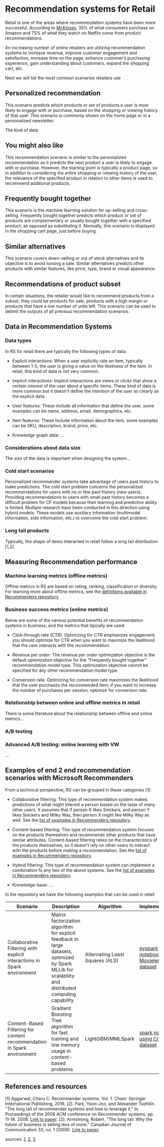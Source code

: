 # Recommendation systems for Retail

Retail is one of the areas where recommendation systems have been more successful. According to [McKinsey](https://www.mckinsey.com/industries/retail/our-insights/how-retailers-can-keep-up-with-consumers#), 35% of what consumers purchase on Amazon and 75% of what they watch on Netflix come from product recommendations.

An increasing number of online retailers are utilizing recommendation systems to increase revenue, improve customer engagement and satisfaction, increase time on the page, enhance customer’s purchasing experience, gain understanding about customers, expand the shopping cart, etc.

Next we will list the most common scenarios retailers use

## Personalized recommendation

This scenario predicts which products or set of products a user is most likely to engage with or purchase, based on the shopping or viewing history of that user. This scenario is commonly shown on the home page or in a personalized newsletter.

The kind of data

## You might also like

This recommendation scenario is similar to the personalized recommendation as it predicts the next product a user is likely to engage with or purchase. However, the starting point is typically a product page, so in addition to considering the entire shopping or viewing history of the user, the relevance of the specified product in relation to other items is used to recommend additional products.

## Frequently bought together

This scenario is the machine learning solution for up-selling and cross-selling. Frequently bought together predicts which product or set of products are complementary or usually bought together with a specified product, as opposed as substituting it. Normally, this scenario is displayed in the shopping cart page, just before buying.

## Similar alternatives

This scenario covers down-selling or out of stock alternatives and its objective is to avoid loosing a sale. Similar alternatives predicts other products with similar features, like price, type, brand or visual appearance.

## Recommendations of product subset

In certain situations, the retailer would like to recommend products from a subset, they could be products for sale, products with a high margin or products that have a low number of units left. This scenario can be used to delimit the outputs of all previous recommendation scenarios. 





## Data in Recommendation Systems

### Data types

In RS for retail there are typically the following types of data

* Explicit interactions: When a user explicitly rate an item, typically between 1-5, the user is giving a value on the likeliness of the item. In retail, this kind of data is not very common.

* Implicit interactions: Implicit interactions are views or clicks that show a certain interest of the user about a specific items. These kind of data is more common but it doesn't define the intention of the user as clearly as the explicit data.

* User features: These include all information that define the user, some examples can be name, address, email, demographics, etc. 

* Item features: These include information about the item, some examples can be SKU, description, brand, price, etc.

* Knowledge graph data: ...

### Considerations about data size

The size of the data is important when designing the system...

### Cold start scenarios

Personalized recommender systems take advantage of users past history to make predictions. The cold start problem concerns the personalized recommendations for users with no or few past history (new users). Providing recommendations to users with small past history becomes a difficult problem for CF models because their learning and predictive ability is limited. Multiple research have been conducted in this direction using hybrid models. These models use auxiliary information (multimodal information, side information, etc.) to overcome the cold start problem.

### Long tail products

Typically, the shape of items interacted in retail follow a long tail distribution [1,2]. 

## Measuring Recommendation performance

### Machine learning metrics (offline metrics)

Offline metrics in RS are based on rating, ranking, classification or diversity. For learning more about offline metrics, see the [definitions available in Recommenders repository](../../examples/03_evaluate)

### Business success metrics (online metrics)

Below are some of the various potential benefits of recommendation systems in business, and the metrics that tipically are used:

* Click-through rate (CTR): Optimizing for CTR emphasizes engagement; you should optimize for CTR when you want to maximize the likelihood that the user interacts with the recommendation.

* Revenue per order: The revenue per order optimization objective is the default optimization objective for the "Frequently bought together" recommendation model type. This optimization objective cannot be specified for any other recommendation model type.

* Conversion rate: Optimizing for conversion rate maximizes the likelihood that the user purchases the recommended item; if you want to increase the number of purchases per session, optimize for conversion rate.

### Relationship between online and offline metrics in retail

There is some literature about the relationship between offline and online metrics...


### A/B testing

### Advanced A/B testing: online learning with VW

...

## Examples of end 2 end recommendation scenarios with Microsoft Recommenders

From a technical perspective, RS can be grouped in these categories [1]:

* Collaborative filtering: This type of recommendation system makes predictions of what might interest a person based on the taste of many other users. It assumes that if person X likes Snickers, and person Y likes Snickers and Milky Way, then person X might like Milky Way as well. See the [list of examples in Recommenders repository](../../examples/02_model_collaborative_filtering).

* Content-based filtering: This type of recommendation system focuses on the products themselves and recommends other products that have similar attributes. Content-based filtering relies on the characteristics of the products themselves, so it doesn’t rely on other users to interact with the products before making a recommendation. See the [list of examples in Recommenders repository](../../examples/02_model_content_based_filtering).

* Hybrid filtering: This type of recommendation system can implement a combination fo any two of the above systems. See the [list of examples in Recommenders repository](../../examples/02_model_hybrid).

* Knowledge-base: ...

In the repository we have the following examples that can be used in retail

| Scenario | Description | Algorithm | Implementation |
|----------|-------------|-----------|----------------|
| Collaborative Filtering with explicit interactions in Spark environment |  Matrix factorization algorithm for explicit feedback in large datasets, optimized by Spark MLLib for scalability and distributed computing capability | Alternating Least Squares (ALS) | [pyspark notebook using Movielens dataset](https://github.com/microsoft/recommenders/blob/staging/notebooks/00_quick_start/als_movielens.ipynb) |
| Content-Based Filtering for content recommendation in Spark environment | Gradient Boosting Tree algorithm for fast training and low memory usage in content-based problems | LightGBM/MMLSpark | [spark notebook using Criteo dataset](https://github.com/microsoft/recommenders/blob/staging/notebooks/02_model/mmlspark_lightgbm_criteo.ipynb) |



## References and resources

[1] Aggarwal, Charu C. Recommender systems. Vol. 1. Cham: Springer International Publishing, 2016.
[2]. Park, Yoon-Joo, and Alexander Tuzhilin. "The long tail of recommender systems and how to leverage it." In Proceedings of the 2008 ACM conference on Recommender systems, pp. 11-18. 2008. [Link to paper](http://people.stern.nyu.edu/atuzhili/pdf/Park-Tuzhilin-RecSys08-final.pdf).
[3]. Armstrong, Robert. "The long tail: Why the future of business is selling less of more." Canadian Journal of Communication 33, no. 1 (2008). [Link to paper](https://www.cjc-online.ca/index.php/journal/article/view/1946/3141).


sources: [1](https://emerj.com/ai-sector-overviews/use-cases-recommendation-systems/), [2](https://cloud.google.com/recommendations-ai/docs/placements), [3](https://www.researchgate.net/post/Can_anyone_explain_what_is_cold_start_problem_in_recommender_system)